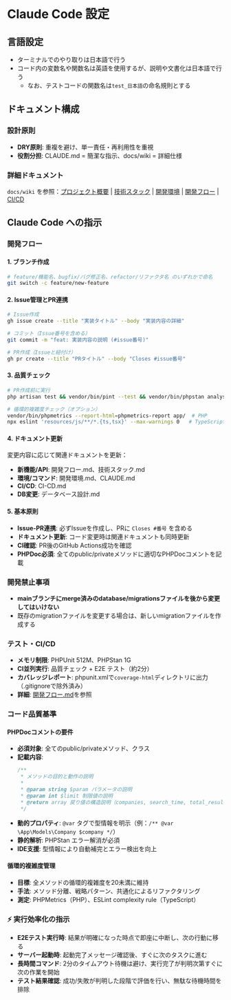 # Claude Code 設定

## 言語設定
- ターミナルでのやり取りは日本語で行う
- コード内の変数名や関数名は英語を使用するが、説明や文書化は日本語で行う
    - なお、テストコードの関数名は`test_日本語`の命名規則とする

## ドキュメント構成

### 設計原則
- **DRY原則**: 重複を避け、単一責任・再利用性を重視
- **役割分担**: CLAUDE.md = 簡潔な指示、docs/wiki = 詳細仕様

### 詳細ドキュメント
`docs/wiki` を参照：[プロジェクト概要](docs/wiki/プロジェクト概要.md) | [技術スタック](docs/wiki/技術スタック.md) | [開発環境](docs/wiki/開発環境.md) | [開発フロー](docs/wiki/開発フロー.md) | [CI/CD](docs/wiki/CI-CD.md)

## Claude Code への指示

### 開発フロー

#### 1. ブランチ作成
```bash
# feature/機能名、bugfix/バグ修正名、refactor/リファクタ名 のいずれかで命名
git switch -c feature/new-feature
```

#### 2. Issue管理とPR連携
```bash
# Issue作成
gh issue create --title "実装タイトル" --body "実装内容の詳細"

# コミット（Issue番号を含める）
git commit -m "feat: 実装内容の説明 (#issue番号)"

# PR作成（Issueと紐付け）
gh pr create --title "PRタイトル" --body "Closes #issue番号"
```

#### 3. 品質チェック
```bash
# PR作成前に実行
php artisan test && vendor/bin/pint --test && vendor/bin/phpstan analyse --memory-limit=1G && npm test && npm run build && npm run test:e2e

# 循環的複雑度チェック（オプション）
vendor/bin/phpmetrics --report-html=phpmetrics-report app/  # PHP
npx eslint 'resources/js/**/*.{ts,tsx}' --max-warnings 0   # TypeScript
```

#### 4. ドキュメント更新
変更内容に応じて関連ドキュメントを更新：
- **新機能/API**: 開発フロー.md、技術スタック.md
- **環境/コマンド**: 開発環境.md、CLAUDE.md
- **CI/CD**: CI-CD.md
- **DB変更**: データベース設計.md

#### 5. 基本原則
- **Issue-PR連携**: 必ずIssueを作成し、PRに `Closes #番号` を含める
- **ドキュメント更新**: コード変更時は関連ドキュメントも同時更新
- **CI確認**: PR後のGitHub Actions成功を確認
- **PHPDoc必須**: 全てのpublic/privateメソッドに適切なPHPDocコメントを記載

### 開発禁止事項
- **mainブランチにmerge済みのdatabase/migrationsファイルを後から変更してはいけない**
- 既存のmigrationファイルを変更する場合は、新しいmigrationファイルを作成する

### テスト・CI/CD
- **メモリ制限**: PHPUnit 512M、PHPStan 1G
- **CI並列実行**: 品質チェック + E2E テスト（約2分）
- **カバレッジレポート**: phpunit.xmlで`coverage-html`ディレクトリに出力（.gitignoreで除外済み）
- **詳細**: [開発フロー.md](docs/wiki/開発フロー.md)を参照

### コード品質基準

#### PHPDocコメントの要件
- **必須対象**: 全てのpublic/privateメソッド、クラス
- **記載内容**: 
  ```php
  /**
   * メソッドの目的と動作の説明
   *
   * @param string $param パラメータの説明
   * @param int $limit 制限値の説明
   * @return array 戻り値の構造説明（companies, search_time, total_results等）
   */
  ```
- **動的プロパティ**: `@var` タグで型情報を明示（例：`/** @var \App\Models\Company $company */`）
- **静的解析**: PHPStan エラー解消が必須
- **IDE支援**: 型情報により自動補完とエラー検出を向上

#### 循環的複雑度管理
- **目標**: 全メソッドの循環的複雑度を20未満に維持
- **手法**: メソッド分離、戦略パターン、共通化によるリファクタリング
- **測定**: PHPMetrics（PHP）、ESLint complexity rule（TypeScript）

### ⚡ 実行効率化の指示
- **E2Eテスト実行時**: 結果が明確になった時点で即座に中断し、次の行動に移る
- **サーバー起動時**: 起動完了メッセージ確認後、すぐに次のタスクに進む
- **長時間コマンド**: 2分のタイムアウト待機は避け、実行完了が判明次第すぐに次の作業を開始
- **テスト結果確認**: 成功/失敗が判明した段階で評価を行い、無駄な待機時間を排除